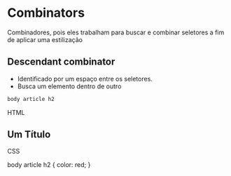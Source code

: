 # Combinators

Combinadores, pois eles trabalham para buscar e combinar seletores a fim de
aplicar uma estilização

## Descendant combinator

* Identificado por um espaço entre os seletores.
* Busca um elemento dentro de outro

```css
body article h2
```

HTML

<body>
	<article>
		<h2>Um Título</h2>
	</article>
</body>

CSS

body article h2 {
	color: red;
}
